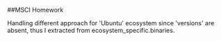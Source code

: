 ##MSCI Homework

Handling different approach for 'Ubuntu' ecosystem since 'versions' are absent, thus I extracted from ecosystem_specific.binaries. 
 
 
